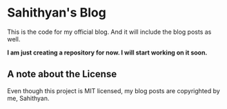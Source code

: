 # Sahithyan's Blog
This is the code for my official blog. And it will include the blog posts as well.

**I am just creating a repository for now. I will start working on it soon.**


## A note about the License
Even though this project is MIT licensed, my blog posts are copyrighted by me, Sahithyan. 